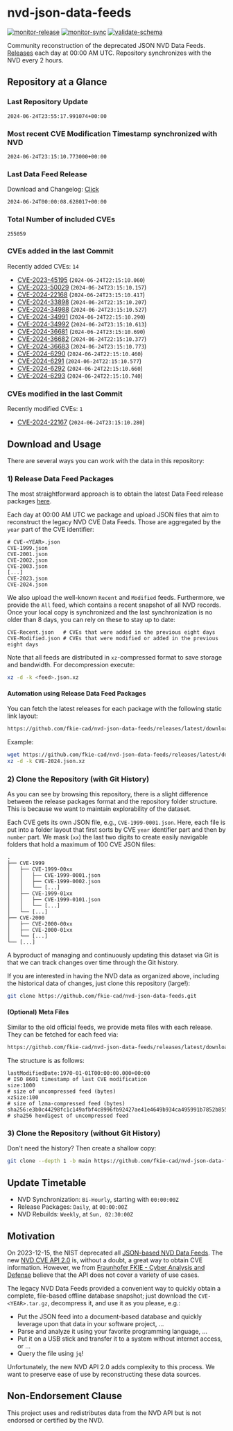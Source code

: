 # nvd-json-data-feeds

[![monitor-release](https://github.com/fkie-cad/nvd-json-data-feeds/actions/workflows/monitor_release.yml/badge.svg)](https://github.com/fkie-cad/nvd-json-data-feeds/actions/workflows/monitor_release.yml)
[![monitor-sync](https://github.com/fkie-cad/nvd-json-data-feeds/actions/workflows/monitor_sync.yml/badge.svg)](https://github.com/fkie-cad/nvd-json-data-feeds/actions/workflows/monitor_sync.yml)
[![validate-schema](https://github.com/fkie-cad/nvd-json-data-feeds/actions/workflows/validate_schema.yml/badge.svg)](https://github.com/fkie-cad/nvd-json-data-feeds/actions/workflows/validate_schema.yml)

Community reconstruction of the deprecated JSON NVD Data Feeds.
[Releases](https://github.com/fkie-cad/nvd-json-data-feeds/releases/latest) each day at 00:00 AM UTC.
Repository synchronizes with the NVD every 2 hours.

## Repository at a Glance

### Last Repository Update

```plain
2024-06-24T23:55:17.991074+00:00
```

### Most recent CVE Modification Timestamp synchronized with NVD

```plain
2024-06-24T23:15:10.773000+00:00
```

### Last Data Feed Release

Download and Changelog: [Click](https://github.com/fkie-cad/nvd-json-data-feeds/releases/latest)

```plain
2024-06-24T00:00:08.628017+00:00
```

### Total Number of included CVEs

```plain
255059
```

### CVEs added in the last Commit

Recently added CVEs: `14`

- [CVE-2023-45195](CVE-2023/CVE-2023-451xx/CVE-2023-45195.json) (`2024-06-24T22:15:10.060`)
- [CVE-2023-50029](CVE-2023/CVE-2023-500xx/CVE-2023-50029.json) (`2024-06-24T23:15:10.157`)
- [CVE-2024-22168](CVE-2024/CVE-2024-221xx/CVE-2024-22168.json) (`2024-06-24T23:15:10.417`)
- [CVE-2024-33898](CVE-2024/CVE-2024-338xx/CVE-2024-33898.json) (`2024-06-24T22:15:10.207`)
- [CVE-2024-34988](CVE-2024/CVE-2024-349xx/CVE-2024-34988.json) (`2024-06-24T23:15:10.527`)
- [CVE-2024-34991](CVE-2024/CVE-2024-349xx/CVE-2024-34991.json) (`2024-06-24T22:15:10.290`)
- [CVE-2024-34992](CVE-2024/CVE-2024-349xx/CVE-2024-34992.json) (`2024-06-24T23:15:10.613`)
- [CVE-2024-36681](CVE-2024/CVE-2024-366xx/CVE-2024-36681.json) (`2024-06-24T23:15:10.690`)
- [CVE-2024-36682](CVE-2024/CVE-2024-366xx/CVE-2024-36682.json) (`2024-06-24T22:15:10.377`)
- [CVE-2024-36683](CVE-2024/CVE-2024-366xx/CVE-2024-36683.json) (`2024-06-24T23:15:10.773`)
- [CVE-2024-6290](CVE-2024/CVE-2024-62xx/CVE-2024-6290.json) (`2024-06-24T22:15:10.460`)
- [CVE-2024-6291](CVE-2024/CVE-2024-62xx/CVE-2024-6291.json) (`2024-06-24T22:15:10.577`)
- [CVE-2024-6292](CVE-2024/CVE-2024-62xx/CVE-2024-6292.json) (`2024-06-24T22:15:10.660`)
- [CVE-2024-6293](CVE-2024/CVE-2024-62xx/CVE-2024-6293.json) (`2024-06-24T22:15:10.740`)


### CVEs modified in the last Commit

Recently modified CVEs: `1`

- [CVE-2024-22167](CVE-2024/CVE-2024-221xx/CVE-2024-22167.json) (`2024-06-24T23:15:10.280`)


## Download and Usage

There are several ways you can work with the data in this repository:

### 1) Release Data Feed Packages

The most straightforward approach is to obtain the latest Data Feed release packages [here](https://github.com/fkie-cad/nvd-json-data-feeds/releases/latest).

Each day at 00:00 AM UTC we package and upload JSON files that aim to reconstruct the legacy NVD CVE Data Feeds.
Those are aggregated by the `year` part of the CVE identifier:

```
# CVE-<YEAR>.json
CVE-1999.json
CVE-2001.json
CVE-2002.json
CVE-2003.json
[...]
CVE-2023.json
CVE-2024.json
```

We also upload the well-known `Recent` and `Modified` feeds.
Furthermore, we provide the `All` feed, which contains a recent snapshot of all NVD records.
Once your local copy is synchronized and the last synchronization is no older than 8 days, you can rely on these to stay up to date:

```plain
CVE-Recent.json   # CVEs that were added in the previous eight days
CVE-Modified.json # CVEs that were modified or added in the previous eight days
```

Note that all feeds are distributed in `xz`-compressed format to save storage and bandwidth.
For decompression execute:

```sh
xz -d -k <feed>.json.xz
```

#### Automation using Release Data Feed Packages

You can fetch the latest releases for each package with the following static link layout:

```sh
https://github.com/fkie-cad/nvd-json-data-feeds/releases/latest/download/CVE-<YEAR>.json.xz
```

Example:

```sh
wget https://github.com/fkie-cad/nvd-json-data-feeds/releases/latest/download/CVE-2024.json.xz
xz -d -k CVE-2024.json.xz
```

### 2) Clone the Repository (with Git History)

As you can see by browsing this repository, there is a slight difference between the release packages format and the repository folder structure.
This is because we want to maintain explorability of the dataset.

Each CVE gets its own JSON file, e.g., `CVE-1999-0001.json`.
Here, each file is put into a folder layout that first sorts by CVE `year` identifier part and then by `number` part.
We mask (`xx`) the last two digits to create easily navigable folders that hold a maximum of 100 CVE JSON files:

```plain
.
├── CVE-1999
│   ├── CVE-1999-00xx
│   │   ├── CVE-1999-0001.json
│   │   ├── CVE-1999-0002.json
│   │   └── [...]
│   ├── CVE-1999-01xx
│   │   ├── CVE-1999-0101.json
│   │   └── [...]
│   └── [...]
├── CVE-2000
│   ├── CVE-2000-00xx
│   ├── CVE-2000-01xx
│   └── [...]
└── [...]
```

A byproduct of managing and continuously updating this dataset via Git is that we can track changes over time through the Git history.

If you are interested in having the NVD data as organized above, including the historical data of changes, just clone this repository (large!):

```sh
git clone https://github.com/fkie-cad/nvd-json-data-feeds.git
```

#### (Optional) Meta Files

Similar to the old official feeds, we provide meta files with each release. They can be fetched for each feed via:

```sh
https://github.com/fkie-cad/nvd-json-data-feeds/releases/latest/download/CVE-<YEAR>.meta
```

The structure is as follows:

```plain
lastModifiedDate:1970-01-01T00:00:00.000+00:00                          # ISO 8601 timestamp of last CVE modification
size:1000                                                               # size of uncompressed feed (bytes)
xzSize:100                                                              # size of lzma-compressed feed (bytes)
sha256:e3b0c44298fc1c149afbf4c8996fb92427ae41e4649b934ca495991b7852b855 # sha256 hexdigest of uncompressed feed
```

### 3) Clone the Repository (without Git History)

Don't need the history? Then create a shallow copy:

```sh
git clone --depth 1 -b main https://github.com/fkie-cad/nvd-json-data-feeds.git
```


## Update Timetable

* NVD Synchronization: `Bi-Hourly`, starting with `00:00:00Z`
* Release Packages: `Daily`, at `00:00:00Z`
* NVD Rebuilds: `Weekly`, at `Sun, 02:30:00Z`


## Motivation

On 2023-12-15, the NIST deprecated all [JSON-based NVD Data Feeds](https://nvd.nist.gov/vuln/data-feeds#divRetirementBanner-1).
The new [NVD CVE API 2.0](https://nvd.nist.gov/developers/vulnerabilities) is, without a doubt, a great way to obtain CVE information.
However, we from [Fraunhofer FKIE - Cyber Analysis and Defense](https://www.fkie.fraunhofer.de/en/departments/cad.html) believe that the API does not cover a variety of use cases.

The legacy NVD Data Feeds provided a convenient way to quickly obtain a complete, file-based offline database snapshot; just download the `CVE-<YEAR>.tar.gz`, decompress it, and use it as you please, e.g.:

- Put the JSON feed into a document-based database and quickly leverage upon that data in your software project, ...
- Parse and analyze it using your favorite programming language, ...
- Put it on a USB stick and transfer it to a system without internet access, or ...
- Query the file using `jq`!

Unfortunately, the new NVD API 2.0 adds complexity to this process.
We want to preserve ease of use by reconstructing these data sources.

## Non-Endorsement Clause

This project uses and redistributes data from the NVD API but is not endorsed or certified by the NVD.